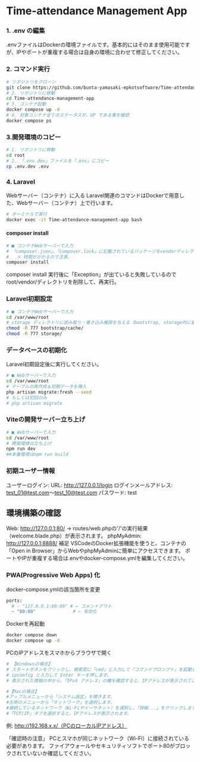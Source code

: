 # Time-attendance Management App

### 1. .env の編集
.envファイルはDockerの環境ファイルです。基本的にはそのまま使用可能ですが、IPやポートが重複する場合は自身の環境に合わせて修正してください。

### 2. コマンド実行
```sh
# リポジトリをクローン
git clone https://github.com/bunta-yamasaki-epkotsoftware/Time-attendance-management-app.git
# 2. リポジトリに移動
cd Time-attendance-management-app
# 3. コンテナ起動
docker compose up -d
# 4. 対象コンテナ全てのステータスが、UP である事を確認
docker compose ps
```

### 3.開発環境のコピー
```sh
# 1. リポジトリに移動
cd root
# 2. 「.env.dev」ファイルを「.env」にコピー
cp .env.dev .env
```

### 4. Laravel
Webサーバー（コンテナ）に入る
Laravel関連のコマンドはDockerで用意した、Webサーバー（コンテナ）上で行います。
```sh
# ターミナルで実行
docker exec -it Time-attendance-management-app bash
```

#### composer install

```sh
# ■ コンテナWebサーバーで入力
# 「composer.json」、「composer.lock」に記載されているパッケージをvendorディレクトリにインストール
#   ※ 時間がかかるので注意。
composer install
```

composer install 実行後に「Exception」が出ていると失敗しているので
root/vendor/ディレクトリを削除して、再実行。

### Laravel初期設定
```sh
# ■ コンテナWebサーバーで入力
cd /var/www/root
# storage ディレクトリに読み取り・書き込み権限を与える（bootstrap, storage内に書き込み（ログ出力時等）に「Permission denied」のエラーが発生する）
chmod -R 777 bootstrap/cache/
chmod -R 777 storage/
```

### データベースの初期化
Laravel初期設定後に実行してください。
```sh
# ■ Webサーバーで入力
cd /var/www/root
# テーブルの再作成＆初期データを挿入
php artisan migrate:fresh --seed
# もしくは初回のみ
# php artisan migrate
```

### Viteの開発サーバー立ち上げ
```sh
# ■ Webサーバーで入力
cd /var/www/root
# 開発環境の立ち上げ
npm run dev
##本番環境はnpm run build
```

### 初期ユーザー情報
<!-- <管理者ログインはまだ作成なし>
- 管理者ログイン:  
  - URL: [http://127.0.0.1/admin/login](http://127.0.0.1/admin/login)  
  - ログインID: `.env`ファイル参照 or `admin_01`〜`admin_10`  
  - パスワード: `.env`ファイル参照 or `admin` -->
ユーザーログイン:
URL: http://127.0.0.1/login
ログインメールアドレス: test_01@test.com〜test_10@test.com
パスワード: test

## 環境構築の確認
Web: http://127.0.0.1:80/
→ routes/web.phpの'/'の実行結果（welcome.blade.php）が表示されます。
phpMyAdmin: http://127.0.0.1:8888/
補足
VSCodeのDocker拡張機能を使うと、コンテナの「Open in Browser」からWebやphpMyAdminに簡単にアクセスできます。
ポートやIPが重複する場合は.envやdocker-compose.ymlを編集してください。


### PWA(Progressive Web Apps) 化
docker-compose.ymlの該当箇所を変更
```sh
ports:
  # - "127.0.0.1:80:80" # ← コメントアウト
  - "80:80"              # ← 有効化
```

Dockerを再起動
```sh
docker compose down
docker compose up -d
```

PCのIPアドレスをスマホからブラウザで開く
```sh
# 【Windowsの場合】
# スタートボタンをクリックし、検索窓に「cmd」と入力して「コマンドプロンプト」を起動します。
# ipconfig と入力して Enter キーを押します。
# 表示された情報の中から、「IPv4 アドレス」の欄を確認すると、IPアドレスが表示されています。

#【Macの場合】
#アップルメニューから「システム設定」を開きます。
#左側のメニューから「ネットワーク」を選択します。
#接続しているネットワーク（Wi-Fiやイーサネット）を選択し、「詳細...」をクリックします。
#「TCP/IP」タブを選択すると、IPアドレスが表示されます。
```
例: http://192.168.x.x/（PCのローカルIPアドレス）

「確認時の注意」
PCとスマホが同じネットワーク（Wi-Fi）に接続されている必要があります。
ファイアウォールやセキュリティソフトでポート80がブロックされていないか確認してください。
